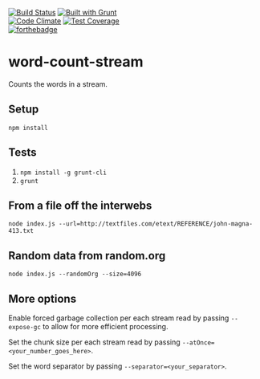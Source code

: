 [![Build Status](https://api.travis-ci.org/meilke/word-count-stream.png)](https://travis-ci.org/meilke/word-count-stream)
[![Built with Grunt](https://cdn.gruntjs.com/builtwith.png)](http://gruntjs.com/)  
[![Code Climate](https://codeclimate.com/github/meilke/word-count-stream/badges/gpa.svg)](https://codeclimate.com/github/meilke/word-count-stream)
[![Test Coverage](https://codeclimate.com/github/meilke/word-count-stream/badges/coverage.svg)](https://codeclimate.com/github/meilke/word-count-stream/coverage)  
[![forthebadge](http://forthebadge.com/images/badges/uses-badges.svg)](http://forthebadge.com)

# word-count-stream

Counts the words in a stream.

## Setup

`npm install`

## Tests

1. `npm install -g grunt-cli`
2. `grunt`

## From a file off the interwebs

`node index.js --url=http://textfiles.com/etext/REFERENCE/john-magna-413.txt`

## Random data from random.org

`node index.js --randomOrg --size=4096`

## More options

Enable forced garbage collection per each stream read by passing `--expose-gc` to allow for more efficient processing.

Set the chunk size per each stream read by passing `--atOnce=<your_number_goes_here>`.

Set the word separator by passing `--separator=<your_separator>`.